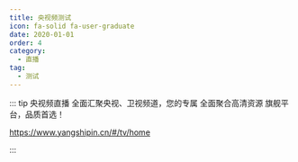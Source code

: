 ```yaml
---
title: 央视频测试
icon: fa-solid fa-user-graduate
date: 2020-01-01
order: 4
category:
  - 直播
tag:
  - 测试
---
```


<ArtPlayer :src="state.Src" :config="mpConfig(state.PlayList)" />

::: tip 央视频直播
全面汇聚央视、卫视频道，您的专属 全面聚合高清资源 旗舰平台，品质首选！

https://www.yangshipin.cn/#/tv/home

:::

<script setup>
 import axios from"axios"
  import { iptv } from 'db'
  import { mpConfig } from 'cps/artConst'
  import { useStorage } from '@vueuse/core'
  import { onMounted, nextTick, onDeactivated } from "vue";
  const vodId = "ss_itv"
  const state = useStorage(
    vodId,
    {
      Src: "",
      PlayList: []
    }
  )
  onMounted(async () => {
    axios.get("/cors/https://api.zxz.ee/api/bilibili/?url=BV1MH4y1p7Mk").then((res)=>{
      state.value.Src= res.data.url
    })
  });

</script>
